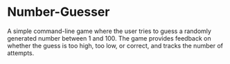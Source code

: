 # Number-Guesser
A simple command-line game where the user tries to guess a randomly generated number between 1 and 100. The game provides feedback on whether the guess is too high, too low, or correct, and tracks the number of attempts.
